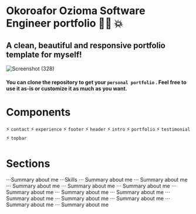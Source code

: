 # Okoroafor Ozioma Software Engineer portfolio :woman_technologist: :collision:

## A clean, beautiful and responsive portfolio template for myself!


![Screenshot (328)](https://user-images.githubusercontent.com/106816493/200988540-75824923-690d-442a-9347-8169eab690b8.png)

#### You can clone the repository to get your `personal portfolio` . Feel free to use it as-is or customize it as much as you want.


# Components

:zap: `contact`
:zap: `experience`
:zap: `footer`
:zap: `header`
:zap: `intro`
:zap: `portfolio`
:zap: `testimonial`
:zap: `topbar`


# Sections

⋅⋅⋅Summary about me
⋅⋅⋅Skills
⋅⋅⋅ Summary about me
⋅⋅⋅ Summary about me
⋅⋅⋅ Summary about me
⋅⋅⋅ Summary about me
⋅⋅⋅ Summary about me
⋅⋅⋅ Summary about me
⋅⋅⋅ Summary about me
⋅⋅⋅ Summary about me
⋅⋅⋅ Summary about me
⋅⋅⋅ Summary about me
⋅⋅⋅ Summary about me
⋅⋅⋅ Summary about me
⋅⋅⋅ Summary about me
